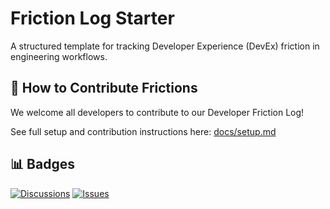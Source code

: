 # Friction Log Starter

A structured template for tracking Developer Experience (DevEx) friction in engineering workflows.

## 🧩 How to Contribute Frictions

We welcome all developers to contribute to our Developer Friction Log!

See full setup and contribution instructions here: [docs/setup.md](docs/setup.md)

## 📊 Badges

[![Discussions](https://img.shields.io/github/discussions/ericchapman80/friction-log-starter?style=flat-square)](https://github.com/ericchapman80/friction-log-starter/discussions)
[![Issues](https://img.shields.io/github/issues/ericchapman80/friction-log-starter?style=flat-square)](https://github.com/ericchapman80/friction-log-starter/issues)
